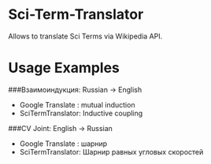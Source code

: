 # Sci-Term-Translator

Allows to translate Sci Terms via Wikipedia API.

# Usage Examples
###Взаимоиндукция: Russian -> English
* Google Translate : mutual induction 
* SciTermTranslator: Inductive coupling

###CV Joint: English -> Russian
* Google Translate : шарнир 
* SciTermTranslator: Шарнир равных угловых скоростей
